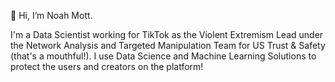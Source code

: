  👋 Hi, I’m Noah Mott.
<p>
I'm a Data Scientist working for TikTok as the Violent Extremism Lead under the Network Analysis and Targeted Manipulation Team for US Trust & Safety (that's a mouthful!). I use Data Science and Machine Learning Solutions to protect the users and creators on the platform!


